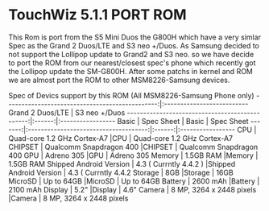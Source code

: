 TouchWiz 5.1.1 PORT ROM 
==========================

This Rom is port from the S5 Mini Duos the G800H which have a very simlar Spec as the Grand 2 Duos/LTE and S3 neo +/Duos. As Samsung decided to not support the Lollipop update to Grand2 and S3 neo. so we have decide to port the ROM from our nearest/closest spec's phone which recently got the Lollipop update the SM-G800H. After some patchs in kernel and ROM we are almost port the ROM to other MSM8226-Samsung devices.



Spec of Devics support by this ROM (All MSM8226-Samsung Phone only)
-----------------------------------------------:|:--------------------------
	Grand 2	Duos/LTE			|	S3 neo +/Duos
-----------------------------------------------:|:------:|:-----------------
Basic   | Spec Sheet				| Basic  | Spec Sheet
-------:|:-------------------------------------:|:------:|:-----------------
CPU     | Quad-core 1.2 GHz Cortex-A7		|CPU     | Quad-core 1.2 GHz Cortex-A7
CHIPSET | Qualcomm Snapdragon 400		|CHIPSET | Qualcomm Snapdragon 400
GPU     | Adreno 305				|GPU     | Adreno 305
Memory  | 1.5GB RAM				|Memory  | 1.5GB RAM
Shipped Android Version | 4.3 ( Currntly 4.4.2 ) |Shipped Android Version | 4.3 ( Currntly 4.4.2 
Storage | 8GB					|Storage | 16GB
MicroSD | Up to 64GB				|MicroSD | Up to 64GB
Battery | 2600 mAh				|Battery | 2100 mAh
Display | 5.2"					|Display | 4.6"
Camera  | 8 MP, 3264 x 2448 pixels		|Camera  | 8 MP, 3264 x 2448 pixels


